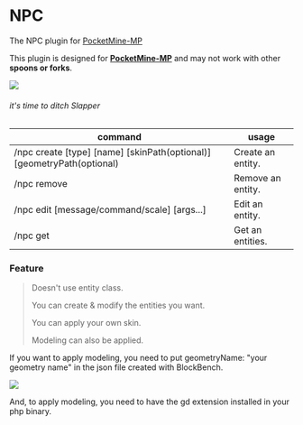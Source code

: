# NPC

The NPC plugin for [PocketMine-MP](https://github.com/pmmp/PocketMine-MP)

This plugin is designed for **[PocketMine-MP](https://github.com/pmmp/PocketMine-MP)** and may not work with other **spoons or forks**.

[![](https://poggit.pmmp.io/shield.state/NPC)](https://poggit.pmmp.io/p/NPC)

###### it's time to ditch Slapper

|command|usage|
|------|---|
|/npc create [type] [name] [skinPath(optional)] [geometryPath(optional)|Create an entity.
|/npc remove|Remove an entity.
|/npc edit [message/command/scale] [args...]|Edit an entity.
|/npc get|Get an entities.

### Feature

>Doesn't use entity class.
>
>You can create & modify the entities you want.
>
>You can apply your own skin.
>
>Modeling can also be applied.

If you want to apply modeling, you need to put geometryName: "your geometry name" in the json file created with BlockBench.

![](https://raw.githubusercontent.com/alvin0319/NPC/master/images/model.png)

And, to apply modeling, you need to have the gd extension installed in your php binary.